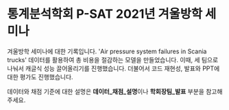 # 통계분석학회 P-SAT 2021년 겨울방학 세미나

겨울방학 세미나에 대한 기록입니다. 'Air pressure system failures in Scania trucks' 데이터를 활용하여 총 비용을 절감하는 모델을 만들었습니다. 이때, 세 팀으로 나눠서 캐글식 성능 끌어올리기를 진행했습니다. 더불어서 코드 재현성, 발표와 PPT에 대한 평가도 진행했습니다.

데이터와 채점 기준에 대한 설명은 **데이터_채점_설명**이나 **학회장팀_발표** 부분을 참고해주세요.
